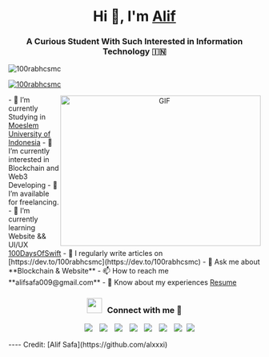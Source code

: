<h1 align="center">Hi 👋, I'm <a href="https://github.com/alxxxi" target="blank">
    Alif</a></h1>
    <h3 align="center">A Curious Student With Such Interested in Information Technology &#127470;&#127475</h3>
    <p align="left"> <img src="https://komarev.com/ghpvc/?username=100rabhcsmc&label=Profile%20views&color=0e75b6&style=flat" alt="100rabhcsmc" /> </p>
    <p align="left"> <a href="https://twitter.com/100rabhcsmc" target="blank"><img src="https://img.shields.io/twitter/follow/100rabhcsmc?logo=twitter&style=for-the-badge" alt="100rabhcsmc" /></a> </p>
    <a target="_blank" align="center">
      <img align="right" top="500" height="300" width="400" alt="GIF" src="https://media.giphy.com/media/SWoSkN6DxTszqIKEqv/giphy.gif">
    </a>
    - 🔭 I’m currently Studying in <a href="https://phoenix.tech/griffyn/" target="blank">Moeslem University of Indonesia</a>
    - 🌱 I’m currently interested in Blockchain and Web3 Developing
    - 🤝 I’m available for freelancing.
    - 🌱 I’m currently learning Website && UI/UX  <a href="" target="blank">100DaysOfSwift</a>
    - 📝 I regularly write articles on [https://dev.to/100rabhcsmc](https://dev.to/100rabhcsmc)
    - 💬 Ask me about **Blockchain & Website**
    - 📫 How to reach me **alifsafa009@gmail.com**
    - 📄 Know about my experiences <a href="https://github.com/alxxxi" target="blank">Resume</a>
    <br/>
    <h3 align="center" > <img src="https://media.giphy.com/media/iY8CRBdQXODJSCERIr/giphy.gif" width="30" height="30" style="margin-right: 10px;">Connect with me 🤝 </h3>
     <p align="center">
     <div align="center"  class="icons-social" style="margin-left: 10px;">
            <a style="margin-left: 10px;"  target="_blank" href="https://www.linkedin.com/in/alif-safa-927866221/">
                <img src="https://img.icons8.com/doodle/40/000000/linkedin--v2.png"></a>
            <a style="margin-left: 10px;" target="_blank" href="https://github.com/alxxxi">
            <img src="https://img.icons8.com/doodle/40/000000/github--v1.png"></a>
            <a style="margin-left: 10px;" target="_blank" href="">
                    <img src="https://img.icons8.com/external-tal-revivo-color-tal-revivo/40/000000/external-stack-overflow-is-a-question-and-answer-site-for-professional-logo-color-tal-revivo.png"></a>
           <a style="margin-left: 10px;" target="_blank" href="https://dev.to/100rabhcsmc">
                        <img src="https://img.icons8.com/external-sketchy-juicy-fish/0.6x/external-blog-online-services-sketchy-sketchy-juicy-fish.png"></a>
            <a style="margin-left: 10px;" target="_blank" href="https://www.instagram.com/alsaf.27/">
                <img src="https://img.icons8.com/doodle/40/000000/instagram-new--v2.png"></a>
            <a style="margin-left: 10px;" target="_blank" href="https://twitter.com/aseuliii">
                <img src="https://img.icons8.com/doodle/1x/twitter-squared--v2.png" ></a>
            <a style="margin-left: 10px;" target="_blank" href="https://www.youtube.com/channel/UC4YaiLh9Des30mxdn-proGg">
                    <img src="https://img.icons8.com/doodle/1x/youtube--v2.png" ></a>
            <a style="margin-left: 5px;" target="_blank" href="https://github.com/alxxxi">
                        <img src="https://img.icons8.com/plasticine/0.5x/resume.png" ></a>
          </div>
    </p>
    ----
    Credit: [Alif Safa](https://github.com/alxxxi)
    
    
    

